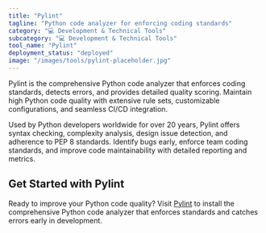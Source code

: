 ```yaml
---
title: "Pylint"
tagline: "Python code analyzer for enforcing coding standards"
category: "💻 Development & Technical Tools"
subcategory: "💻 Development & Technical Tools"
tool_name: "Pylint"
deployment_status: "deployed"
image: "/images/tools/pylint-placeholder.jpg"
---
```

Pylint is the comprehensive Python code analyzer that enforces coding standards, detects errors, and provides detailed quality scoring. Maintain high Python code quality with extensive rule sets, customizable configurations, and seamless CI/CD integration.

Used by Python developers worldwide for over 20 years, Pylint offers syntax checking, complexity analysis, design issue detection, and adherence to PEP 8 standards. Identify bugs early, enforce team coding standards, and improve code maintainability with detailed reporting and metrics.

## Get Started with Pylint

Ready to improve your Python code quality? Visit [Pylint](https://pylint.org) to install the comprehensive Python code analyzer that enforces standards and catches errors early in development.